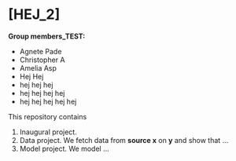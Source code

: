 # \[HEJ_2\]

**Group members_TEST:** 
- Agnete Pade
- Christopher A
- Amelia Asp
- Hej Hej 
- hej hej hej 
- hej hej hej hej 
- hej hej hej hej hej 

This repository contains  
1. Inaugural project. 
2. Data project. We fetch data from **source x** on **y** and show that ...
3. Model project. We model ...
